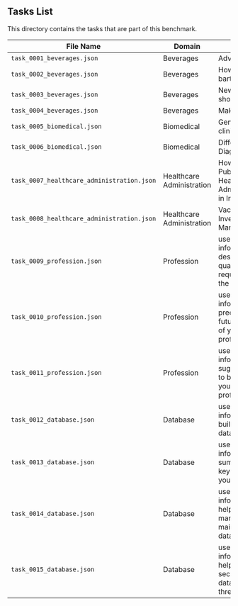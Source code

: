 ## Tasks List

This directory contains the tasks that are part of this benchmark.


File Name | Domain | Task
---- | ----------- | --------
`task_0001_beverages.json` | Beverages | Advertisement
`task_0002_beverages.json` | Beverages | How to be a bartender
`task_0003_beverages.json` | Beverages | New beverage shop
`task_0004_beverages.json` | Beverages | Making Tea
`task_0005_biomedical.json` | Biomedical | Generate a clinical Trial
`task_0006_biomedical.json` | Biomedical | Differential Diagnosis
`task_0007_healthcare_administration.json` | Healthcare Administration | How to be a Public Healthcare Administrator in India
`task_0008_healthcare_administration.json` | Healthcare Administration | Vaccine Inventory Management
`task_0009_profession.json` | Profession | use the information to describe the qualification required for the job
`task_0010_profession.json` | Profession | use the information to predict the future scope of your profession
`task_0011_profession.json` | Profession | use the information to suggest tips to be better at your profession
`task_0012_database.json` | Database | use the information to build an online database
`task_0013_database.json` | Database | use the information to summarize key details of your database
`task_0014_database.json` | Database | use the information to help you manage and maintain your database
`task_0015_database.json` | Database | use the information to help you secure your database from threats